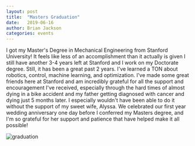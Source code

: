 ```yaml
---
layout: post
title:  "Masters Graduation"
date:   2019-06-16
author: Brian Jackson
categories: events 
---
```


I got my Master's Degree in Mechanical Engineering from Stanford University! It feels like less of an accomplishment than it actually is given I still have another 3-4 years left at Stanford and I work on my Doctorate degree. Still, it has been a great past 2 years. I've learned a TON about robotics, control, machine learning, and optimization. I've made some great friends here at Stanford and am incredibly grateful for all the support and encouragement I've received, especially through the hard times of almost dying in a bike accident and my father getting diagnosed with cancer and dying just 5 months later. I especially wouldn't have been able to do it without the support of my sweet wife, Alyssa. We celebrated our first year wedding anniversary one day before I conferred my Masters degree, and I'm so grateful for her support and patience that have helped make it all possible!

![graduation](/assets/graduation_masters.jpg)
